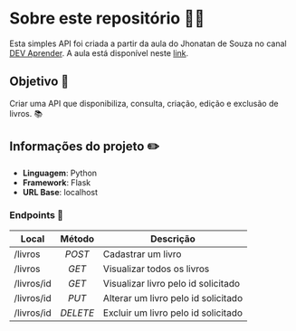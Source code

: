# Sobre este repositório 🧑‍💻
Esta simples API foi criada a partir da aula do Jhonatan de Souza no canal [DEV Aprender](https://www.youtube.com/@DevAprender).
A aula está disponível neste [link](https://www.youtube.com/watch?v=FBLAV1SbJFk).

## Objetivo 🎯
Criar uma API que disponibiliza, consulta, criação, edição e exclusão de livros. 📚

## Informações do projeto ✏️
* **Linguagem**: Python
* **Framework**: Flask
* **URL Base**: localhost


### Endpoints 🧭
Local   | Método | Descrição
--------| :------: | -------
/livros| _POST_ | Cadastrar um livro
/livros| _GET_ | Visualizar todos os livros
/livros/id | _GET_ | Visualizar livro pelo id solicitado
/livros/id | _PUT_ | Alterar um livro pelo id solicitado
/livros/id | _DELETE_ | Excluir um livro pelo id solicitado





